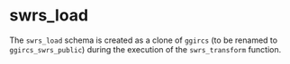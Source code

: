 # swrs_load

The `swrs_load` schema is created as a clone of `ggircs` (to be renamed to `ggircs_swrs_public`) during the execution of the `swrs_transform` function.
